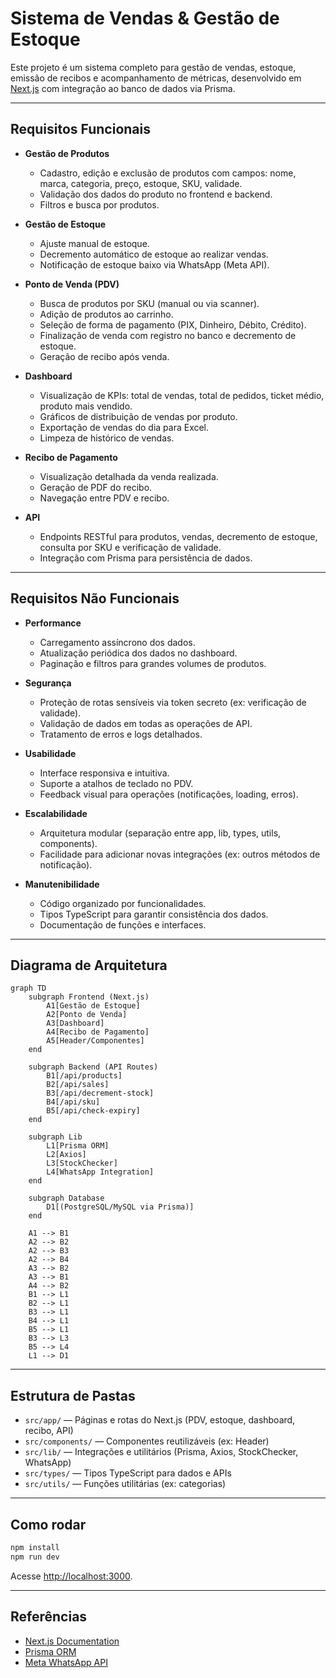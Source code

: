 # Sistema de Vendas & Gestão de Estoque

Este projeto é um sistema completo para gestão de vendas, estoque, emissão de recibos e acompanhamento de métricas, desenvolvido em [Next.js](https://nextjs.org) com integração ao banco de dados via Prisma.

---

## Requisitos Funcionais

- **Gestão de Produtos**
  - Cadastro, edição e exclusão de produtos com campos: nome, marca, categoria, preço, estoque, SKU, validade.
  - Validação dos dados do produto no frontend e backend.
  - Filtros e busca por produtos.

- **Gestão de Estoque**
  - Ajuste manual de estoque.
  - Decremento automático de estoque ao realizar vendas.
  - Notificação de estoque baixo via WhatsApp (Meta API).

- **Ponto de Venda (PDV)**
  - Busca de produtos por SKU (manual ou via scanner).
  - Adição de produtos ao carrinho.
  - Seleção de forma de pagamento (PIX, Dinheiro, Débito, Crédito).
  - Finalização de venda com registro no banco e decremento de estoque.
  - Geração de recibo após venda.

- **Dashboard**
  - Visualização de KPIs: total de vendas, total de pedidos, ticket médio, produto mais vendido.
  - Gráficos de distribuição de vendas por produto.
  - Exportação de vendas do dia para Excel.
  - Limpeza de histórico de vendas.

- **Recibo de Pagamento**
  - Visualização detalhada da venda realizada.
  - Geração de PDF do recibo.
  - Navegação entre PDV e recibo.

- **API**
  - Endpoints RESTful para produtos, vendas, decremento de estoque, consulta por SKU e verificação de validade.
  - Integração com Prisma para persistência de dados.

---

## Requisitos Não Funcionais

- **Performance**
  - Carregamento assíncrono dos dados.
  - Atualização periódica dos dados no dashboard.
  - Paginação e filtros para grandes volumes de produtos.

- **Segurança**
  - Proteção de rotas sensíveis via token secreto (ex: verificação de validade).
  - Validação de dados em todas as operações de API.
  - Tratamento de erros e logs detalhados.

- **Usabilidade**
  - Interface responsiva e intuitiva.
  - Suporte a atalhos de teclado no PDV.
  - Feedback visual para operações (notificações, loading, erros).

- **Escalabilidade**
  - Arquitetura modular (separação entre app, lib, types, utils, components).
  - Facilidade para adicionar novas integrações (ex: outros métodos de notificação).

- **Manutenibilidade**
  - Código organizado por funcionalidades.
  - Tipos TypeScript para garantir consistência dos dados.
  - Documentação de funções e interfaces.

---

## Diagrama de Arquitetura

```mermaid
graph TD
    subgraph Frontend (Next.js)
        A1[Gestão de Estoque]
        A2[Ponto de Venda]
        A3[Dashboard]
        A4[Recibo de Pagamento]
        A5[Header/Componentes]
    end

    subgraph Backend (API Routes)
        B1[/api/products]
        B2[/api/sales]
        B3[/api/decrement-stock]
        B4[/api/sku]
        B5[/api/check-expiry]
    end

    subgraph Lib
        L1[Prisma ORM]
        L2[Axios]
        L3[StockChecker]
        L4[WhatsApp Integration]
    end

    subgraph Database
        D1[(PostgreSQL/MySQL via Prisma)]
    end

    A1 --> B1
    A2 --> B2
    A2 --> B3
    A2 --> B4
    A3 --> B2
    A3 --> B1
    A4 --> B2
    B1 --> L1
    B2 --> L1
    B3 --> L1
    B4 --> L1
    B5 --> L1
    B3 --> L3
    B5 --> L4
    L1 --> D1
```

---

## Estrutura de Pastas

- `src/app/` — Páginas e rotas do Next.js (PDV, estoque, dashboard, recibo, API)
- `src/components/` — Componentes reutilizáveis (ex: Header)
- `src/lib/` — Integrações e utilitários (Prisma, Axios, StockChecker, WhatsApp)
- `src/types/` — Tipos TypeScript para dados e APIs
- `src/utils/` — Funções utilitárias (ex: categorias)

---

## Como rodar

```bash
npm install
npm run dev
```

Acesse [http://localhost:3000](http://localhost:3000).

---

## Referências

- [Next.js Documentation](https://nextjs.org/docs)
- [Prisma ORM](https://www.prisma.io/docs)
- [Meta WhatsApp API](https://developers.facebook.com/docs/whatsapp)
